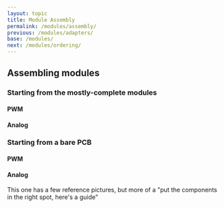 ```yaml
---
layout: topic
title: Module Assembly
permalink: /modules/assembly/
previous: /modules/adapters/
base: /modules/
next: /modules/ordering/
---
```


## Assembling modules

### Starting from the mostly-complete modules

#### PWM

#### Analog

### Starting from a bare PCB

#### PWM

#### Analog

This one has a few reference pictures, but more of a "put the components in the right spot, here's a guide"
